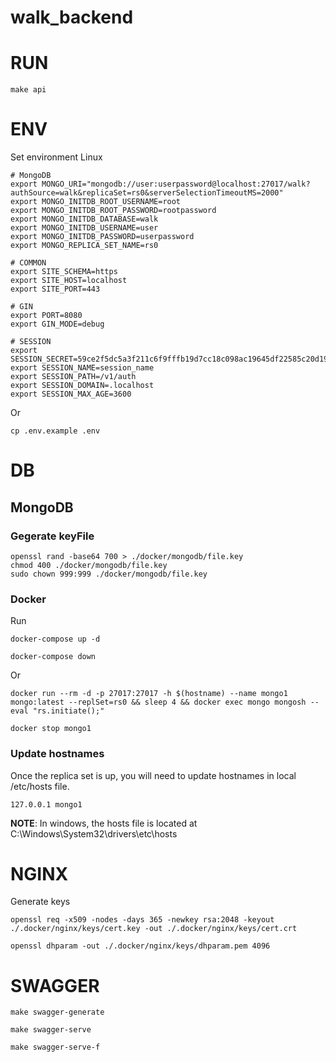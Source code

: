 # walk_backend

# RUN
```
make api
```

# ENV
Set environment
Linux
```
# MongoDB
export MONGO_URI="mongodb://user:userpassword@localhost:27017/walk?authSource=walk&replicaSet=rs0&serverSelectionTimeoutMS=2000"
export MONGO_INITDB_ROOT_USERNAME=root
export MONGO_INITDB_ROOT_PASSWORD=rootpassword
export MONGO_INITDB_DATABASE=walk
export MONGO_INITDB_USERNAME=user
export MONGO_INITDB_PASSWORD=userpassword
export MONGO_REPLICA_SET_NAME=rs0

# COMMON
export SITE_SCHEMA=https
export SITE_HOST=localhost
export SITE_PORT=443

# GIN
export PORT=8080
export GIN_MODE=debug

# SESSION
export SESSION_SECRET=59ce2f5dc5a3f211c6f9fffb19d7cc18c098ac19645df22585c20d19477f14ae
export SESSION_NAME=session_name
export SESSION_PATH=/v1/auth
export SESSION_DOMAIN=.localhost
export SESSION_MAX_AGE=3600
```
Or
```
cp .env.example .env
```
# DB

## MongoDB
### Gegerate keyFile
```
openssl rand -base64 700 > ./docker/mongodb/file.key
chmod 400 ./docker/mongodb/file.key
sudo chown 999:999 ./docker/mongodb/file.key
```

### Docker
Run 
```
docker-compose up -d
```
```
docker-compose down
```
Or
```
docker run --rm -d -p 27017:27017 -h $(hostname) --name mongo1 mongo:latest --replSet=rs0 && sleep 4 && docker exec mongo mongosh --eval "rs.initiate();"
```
```
docker stop mongo1
```

### Update hostnames
Once the replica set is up, you will need to update hostnames in local /etc/hosts file.
```
127.0.0.1 mongo1
```
**NOTE**: In windows, the hosts file is located at C:\Windows\System32\drivers\etc\hosts

# NGINX
Generate keys
```
openssl req -x509 -nodes -days 365 -newkey rsa:2048 -keyout ./.docker/nginx/keys/cert.key -out ./.docker/nginx/keys/cert.crt
```
```
openssl dhparam -out ./.docker/nginx/keys/dhparam.pem 4096
```

# SWAGGER

```
make swagger-generate
```
```
make swagger-serve
```
```
make swagger-serve-f
```